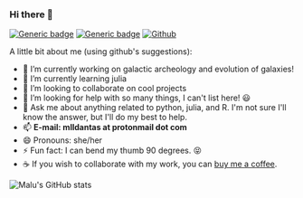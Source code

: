### Hi there 👋

[![Generic badge](https://img.shields.io/badge/Personal-website-black.svg)](https://www.mlldantas.com/)
[![Generic badge](https://img.shields.io/badge/ResearchGate-profile-black)](https://www.researchgate.net/profile/Maria-Luiza-Linhares-Dantas)
[![Github](https://img.shields.io/badge/-Github-000?style=flat&logo=Github&logoColor=white)](https://github.com/mlldantas)

A little bit about me (using github's suggestions):

- 🔭 I’m currently working on galactic archeology and evolution of galaxies!
- 🌱 I’m currently learning julia
- 👯 I’m looking to collaborate on cool projects
- 🤔 I’m looking for help with so many things, I can't list here! 😃
- 💬 Ask me about anything related to python, julia, and R. I'm not sure I'll know the answer, but I'll do my best to help. 
- 📫 **E-mail: mlldantas at protonmail dot com**
- 😄 Pronouns: she/her 
- ⚡ Fun fact: I can bend my thumb 90 degrees. :stuck_out_tongue_closed_eyes:
- ☕ If you wish to collaborate with my work, you can [buy me a coffee](https://www.buymeacoffee.com/mlldantas). 

![Malu's GitHub stats](https://github-readme-stats.vercel.app/api?username=mlldantas&count_private=true&theme=calm)

<!--- theme onedark --->
<!--- theme panda --->
<!--- theme calm --->
<!--- theme radical --->
